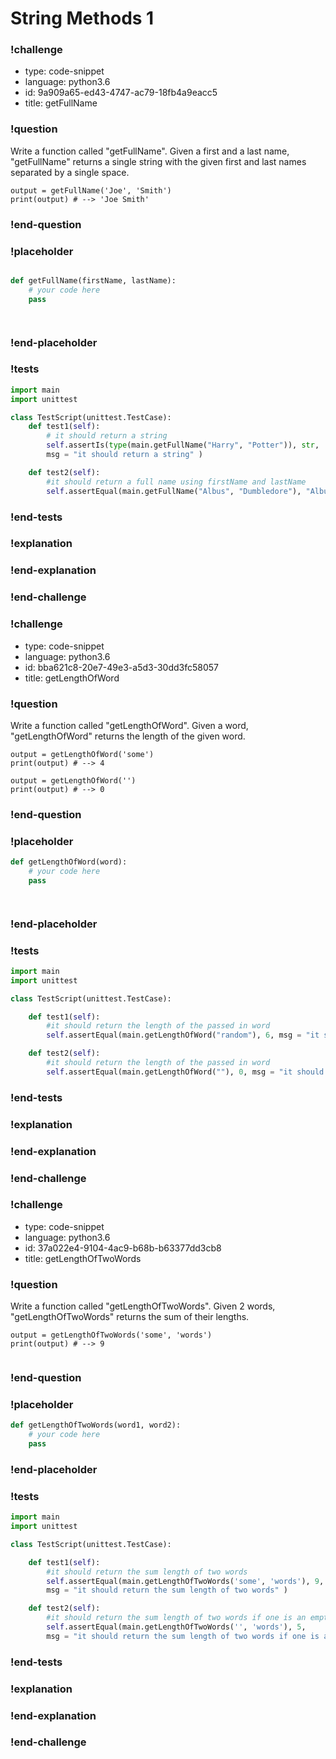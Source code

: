 # String Methods 1

### !challenge

* type: code-snippet
* language: python3.6
* id: 9a909a65-ed43-4747-ac79-18fb4a9eacc5
* title: getFullName

### !question

Write a function called "getFullName".
Given a first and a last name, "getFullName" returns a single string with the given first and last names separated by a single space.

```
output = getFullName('Joe', 'Smith')
print(output) # --> 'Joe Smith'
```

### !end-question

### !placeholder

```python

def getFullName(firstName, lastName):
    # your code here
    pass




```

### !end-placeholder

### !tests

```python
import main
import unittest

class TestScript(unittest.TestCase):
    def test1(self):
        # it should return a string
        self.assertIs(type(main.getFullName("Harry", "Potter")), str,
        msg = "it should return a string" )

    def test2(self):
        #it should return a full name using firstName and lastName
        self.assertEqual(main.getFullName("Albus", "Dumbledore"), "Albus Dumbledore", msg = "it should return a full name using firstName and lastName" )

```

### !end-tests

### !explanation

### !end-explanation

### !end-challenge

### !challenge

* type: code-snippet
* language: python3.6
* id: bba621c8-20e7-49e3-a5d3-30dd3fc58057
* title: getLengthOfWord

### !question

Write a function called "getLengthOfWord".
Given a word, "getLengthOfWord" returns the length of the given word.

```
output = getLengthOfWord('some')
print(output) # --> 4

output = getLengthOfWord('')
print(output) # --> 0

```

### !end-question

### !placeholder

```python
def getLengthOfWord(word):
    # your code here
    pass




```

### !end-placeholder

### !tests

```python
import main
import unittest

class TestScript(unittest.TestCase):

    def test1(self):
        #it should return the length of the passed in word
        self.assertEqual(main.getLengthOfWord("random"), 6, msg = "it should return the length of the passed in word" )

    def test2(self):
        #it should return the length of the passed in word
        self.assertEqual(main.getLengthOfWord(""), 0, msg = "it should return the length of an empty word" )

```

### !end-tests

### !explanation

### !end-explanation

### !end-challenge

### !challenge

* type: code-snippet
* language: python3.6
* id: 37a022e4-9104-4ac9-b68b-b63377dd3cb8
* title: getLengthOfTwoWords

### !question

Write a function called "getLengthOfTwoWords".
Given 2 words, "getLengthOfTwoWords" returns the sum of their lengths.

```
output = getLengthOfTwoWords('some', 'words')
print(output) # --> 9


```

### !end-question

### !placeholder

```python
def getLengthOfTwoWords(word1, word2):
    # your code here
    pass

```

### !end-placeholder

### !tests

```python
import main
import unittest

class TestScript(unittest.TestCase):

    def test1(self):
        #it should return the sum length of two words
        self.assertEqual(main.getLengthOfTwoWords('some', 'words'), 9,
        msg = "it should return the sum length of two words" )

    def test2(self):
        #it should return the sum length of two words if one is an empty string
        self.assertEqual(main.getLengthOfTwoWords('', 'words'), 5, 
        msg = "it should return the sum length of two words if one is an empty string" )

```


### !end-tests

### !explanation

### !end-explanation

### !end-challenge
